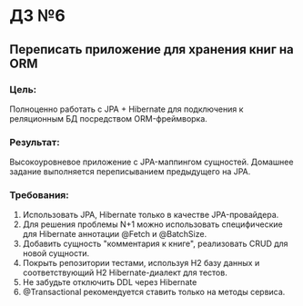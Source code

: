 # ДЗ №6

## Переписать приложение для хранения книг на ORM
### Цель: 
Полноценно работать с JPA + Hibernate для подключения к реляционным БД посредством ORM-фреймворка.

### Результат:
Высокоуровневое приложение с JPA-маппингом сущностей. Домашнее задание выполняется переписыванием предыдущего на JPA.

### Требования:
1. Использовать JPA, Hibernate только в качестве JPA-провайдера.
2. Для решения проблемы N+1 можно использовать специфические для Hibernate аннотации @Fetch и @BatchSize.
3. Добавить сущность "комментария к книге", реализовать CRUD для новой сущности.
4. Покрыть репозитории тестами, используя H2 базу данных и соответствующий H2 Hibernate-диалект для тестов.
5. Не забудьте отключить DDL через Hibernate
6. @Transactional рекомендуется ставить только на методы сервиса.